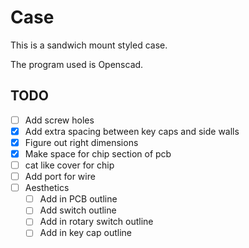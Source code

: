 # Case

This is a sandwich mount styled case.

The program used is Openscad.

## TODO
- [ ] Add screw holes
- [x] Add extra spacing between key caps and side walls
- [x] Figure out right dimensions
- [x] Make space for chip section of pcb
- [ ] cat like cover for chip
- [ ] Add port for wire
- [ ] Aesthetics
	- [ ] Add in PCB outline
	- [ ] Add switch outline
	- [ ] Add in rotary switch outline
	- [ ] Add in key cap outline
